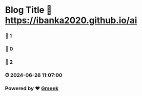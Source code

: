 # Blog Title :link: https://ibanka2020.github.io/ai 
### :page_facing_up: [1](https://ibanka2020.github.io/ai/tag.html) 
### :speech_balloon: 0 
### :hibiscus: 2 
### :alarm_clock: 2024-06-26 11:07:00 
### Powered by :heart: [Gmeek](https://github.com/Meekdai/Gmeek)

